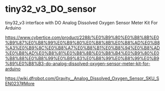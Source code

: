 # tiny32_v3_DO_sensor
tiny32_v3 interface with DO Analog Dissolved Oxygen Sensor Meter Kit For Arduino

https://www.cybertice.com/product/2288/%E0%B9%80%E0%B8%8B%E0%B9%87%E0%B8%99%E0%B9%80%E0%B8%8B%E0%B8%AD%E0%B8%A3%E0%B9%8C%E0%B8%A7%E0%B8%B1%E0%B8%94%E0%B8%AD%E0%B8%AD%E0%B8%81%E0%B8%8B%E0%B8%B4%E0%B9%80%E0%B8%88%E0%B8%99%E0%B9%83%E0%B8%99%E0%B8%99%E0%B9%89%E0%B8%B3-do-analog-dissolved-oxygen-sensor-meter-kit-for-arduino


https://wiki.dfrobot.com/Gravity__Analog_Dissolved_Oxygen_Sensor_SKU_SEN0237#More
